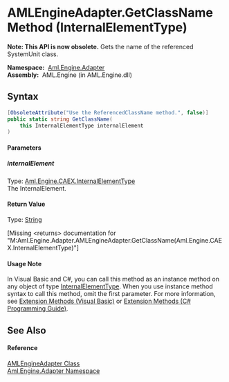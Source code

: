 AMLEngineAdapter.GetClassName Method (InternalElementType)
==========================================================


**Note: This API is now obsolete.**
Gets the name of the referenced SystemUnit class.

  **Namespace:**  [Aml.Engine.Adapter][1]  
  **Assembly:**  AML.Engine (in AML.Engine.dll)

Syntax
------

```csharp
[ObsoleteAttribute("Use the ReferencedClassName method.", false)]
public static string GetClassName(
	this InternalElementType internalElement
)
```

#### Parameters

##### *internalElement*
Type: [Aml.Engine.CAEX.InternalElementType][2]  
The InternalElement.

#### Return Value
Type: [String][3]  

[Missing &lt;returns> documentation for "M:Aml.Engine.Adapter.AMLEngineAdapter.GetClassName(Aml.Engine.CAEX.InternalElementType)"]

#### Usage Note
In Visual Basic and C#, you can call this method as an instance method on any object of type [InternalElementType][2]. When you use instance method syntax to call this method, omit the first parameter. For more information, see [Extension Methods (Visual Basic)][4] or [Extension Methods (C# Programming Guide)][5].

See Also
--------

#### Reference
[AMLEngineAdapter Class][6]  
[Aml.Engine.Adapter Namespace][1]  

[1]: ../README.md
[2]: ../../Aml.Engine.CAEX/InternalElementType/README.md
[3]: https://docs.microsoft.com/dotnet/api/system.string
[4]: https://docs.microsoft.com/dotnet/visual-basic/programming-guide/language-features/procedures/extension-methods
[5]: https://docs.microsoft.com/dotnet/csharp/programming-guide/classes-and-structs/extension-methods
[6]: README.md
[7]: https://www.automationml.org
[8]: ../../icons/logoShade.png